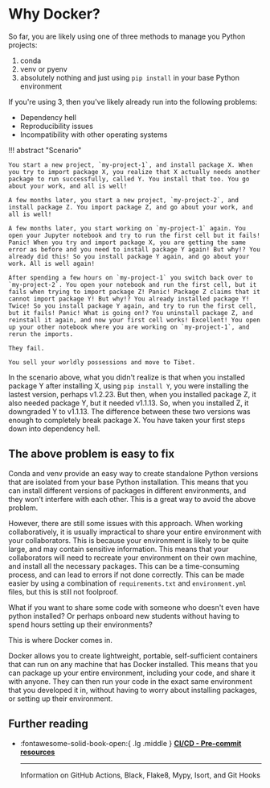 # Why Docker?

So far, you are likely using one of three methods to manage you Python projects:

1. conda
2. venv or pyenv
3. absolutely nothing and just using `pip install` in your base Python environment

If you're using 3, then you've likely already run into the following problems:

- Dependency hell
- Reproducibility issues
- Incompatibility with other operating systems

!!! abstract "Scenario"

    You start a new project, `my-project-1`, and install package X. When you try to import package X, you realize that X actually needs another package to run successfully, called Y. You install that too. You go about your work, and all is well!

    A few months later, you start a new project, `my-project-2`, and install package Z. You import package Z, and go about your work, and all is well!

    A few months later, you start working on `my-project-1` again. You open your Jupyter notebook and try to run the first cell but it fails! Panic! When you try and import package X, you are getting the same error as before and you need to install package Y again! But why!? You already did this! So you install package Y again, and go about your work. All is well again!

    After spending a few hours on `my-project-1` you switch back over to `my-project-2`. You open your notebook and run the first cell, but it fails when trying to import package Z! Panic! Package Z claims that it cannot import package Y! But why!? You already installed package Y! Twice! So you install package Y again, and try to run the first cell, but it fails! Panic! What is going on!? You uninstall package Z, and reinstall it again, and now your first cell works! Excellent! You open up your other notebook where you are working on `my-project-1`, and rerun the imports.
    
    They fail.
    
    You sell your worldly possessions and move to Tibet.

In the scenario above, what you didn't realize is that when you installed package Y after installing X, using `pip install Y`, you were installing the lastest version, perhaps v1.2.23. But then, when you installed package Z, it also needed package Y, but it needed v1.1.13. So, when you installed Z, it downgraded Y to v1.1.13. The difference between these two versions was enough to completely break package X. You have taken your first steps down into dependency hell.

## The above problem is easy to fix
Conda and venv provide an easy way to create standalone Python versions that are isolated from your base Python installation. This means that you can install different versions of packages in different environments, and they won't interfere with each other. This is a great way to avoid the above problem.

However, there are still some issues with this approach. When working collaboratively, it is usually impractical to share your entire environment with your collaborators. This is because your environment is likely to be quite large, and may contain sensitive information. This means that your collaborators will need to recreate your environment on their own machine, and install all the necessary packages. This can be a time-consuming process, and can lead to errors if not done correctly. This can be made easier by using a combination of `requirements.txt` and `environment.yml` files, but this is still not foolproof.

What if you want to share some code with someone who doesn't even have python installed? Or perhaps onboard new students without having to spend hours setting up their environments?

This is where Docker comes in.

Docker allows you to create lightweight, portable, self-sufficient containers that can run on any machine that has Docker installed. This means that you can package up your entire environment, including your code, and share it with anyone. They can then run your code in the exact same environment that you developed it in, without having to worry about installing packages, or setting up their environment.



## Further reading
<div class="grid cards" markdown>

-   :fontawesome-solid-book-open:{ .lg .middle } [__CI/CD - Pre-commit resources__](../resources/references.md#pre-commit)

    ---
    Information on GitHub Actions, Black, Flake8, Mypy, Isort, and Git Hooks

</div>